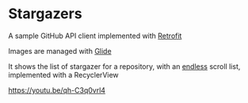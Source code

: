 # Stargazers

A sample GitHub API client implemented with [Retrofit](http://square.github.io/retrofit/)

Images are managed with [Glide](https://github.com/bumptech/glide)

It shows the list of stargazer for a repository, with an [endless](https://github.com/codepath/android_guides/wiki/Endless-Scrolling-with-AdapterViews-and-RecyclerView) scroll list, implemented with a RecyclerView


https://youtu.be/qh-C3q0vrl4
